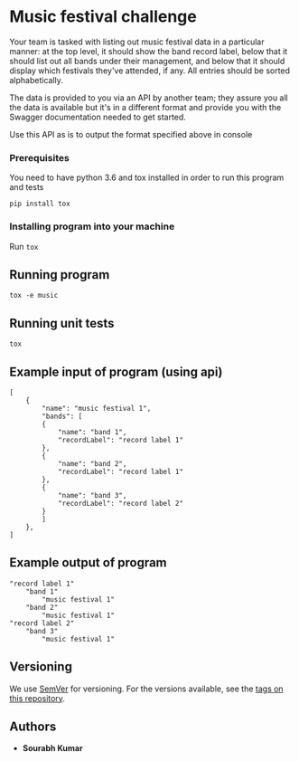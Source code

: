 # Music festival challenge
Your team is tasked with listing out music festival data in a particular manner: at the top level, it should show the band record label, below that it should list out all bands under their management, and below that it should display which festivals they've attended, if any. All entries should be sorted alphabetically.

The data is provided to you via an API by another team; they assure you all the data is available but it's in a different format and provide you with the Swagger documentation needed to get started.

Use this API as is to output the format specified above in console


### Prerequisites

You need to have python 3.6 and tox installed in order to run this program and tests

```
pip install tox
```

### Installing program into your machine

Run `tox`

## Running program

```
tox -e music
```

## Running unit tests

```
tox
```

## Example input of program (using api)
```
[
    {
        "name": "music festival 1",
        "bands": [
        {
            "name": "band 1",
            "recordLabel": "record label 1"
        },
        {
            "name": "band 2",
            "recordLabel": "record label 1"
        },
        {
            "name": "band 3",
            "recordLabel": "record label 2"
        }
        ]
    },
]
```
## Example output of program

```
"record label 1"
    "band 1"
        "music festival 1"
    "band 2"
        "music festival 1"
"record label 2"
    "band 3"
        "music festival 1"
```
## Versioning

We use [SemVer](http://semver.org/) for versioning. For the versions available, see the [tags on this repository](https://github.com/your/project/tags).

## Authors

* **Sourabh Kumar**
